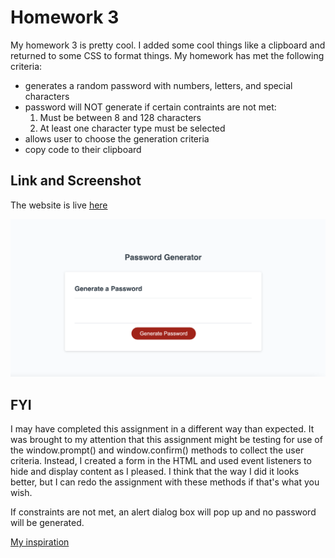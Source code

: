 # Homework 3

My homework 3 is pretty cool. I added some cool things like a clipboard
and returned to some CSS to format things. My homework has met the following
criteria:

- generates a random password with numbers, letters, and special characters
- password will NOT generate if certain contraints are not met:
  1. Must be between 8 and 128 characters
  2. At least one character type must be selected
- allows user to choose the generation criteria
- copy code to their clipboard

## Link and Screenshot

The website is live [here](https://dltorrise.github.io/Homework-3/)

![Screenshot of my password generator](Assets/Images/screenshot.png)

## FYI

I may have completed this assignment in a different way than expected. It was brought to my attention that this assignment might be testing for use of the window.prompt() and window.confirm() methods to collect the user criteria. Instead, I created a form in the HTML and used event listeners to hide and display content as I pleased. I think that the way I did it looks better, but I can redo the assignment with these methods if that's what you wish. 

If constraints are not met, an alert dialog box will pop up and no password will be generated. 

[My inspiration](https://www.youtube.com/watch?v=duNmhKgtcsI)

